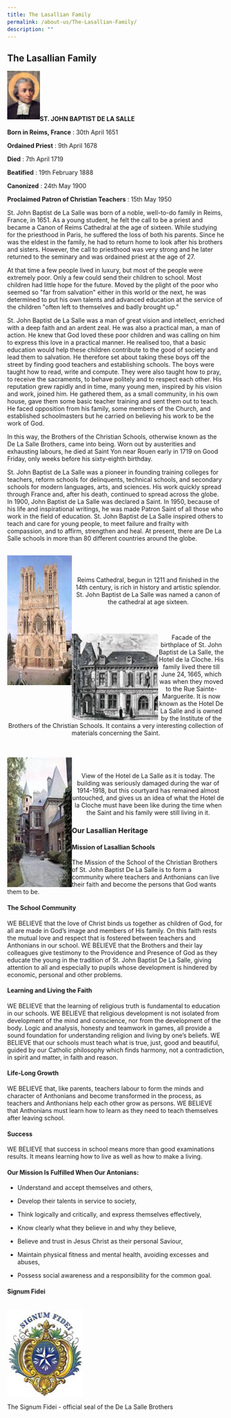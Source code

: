 ```yaml
---
title: The Lasallian Family
permalink: /about-us/The-Lasallian-Family/
description: ""
---
```

## The Lasallian Family

<img align="left" style="width:15%" src="/images/About%20Us/john%20baptist.jpg">

<br><br><br><br><br><br>
**ST. JOHN BAPTIST DE LA SALLE**

**Born in Reims, France**&nbsp;: 30th April 1651  
  
**Ordained Priest**&nbsp;: 9th April 1678  
  
**Died**&nbsp;: 7th April 1719  
  
**Beatified**&nbsp;: 19th February 1888  
  
**Canonized**&nbsp;: 24th May 1900  
  
**Proclaimed Patron of Christian Teachers**&nbsp;: 15th May 1950

St. John Baptist de La Salle was born of a noble, well-to-do family in Reims, France, in 1651. As a young student, he felt the call to be a priest and became a Canon of Reims Cathedral at the age of sixteen. While studying for the priesthood in Paris, he suffered the loss of both his parents. Since he was the eldest in the family, he had to return home to look after his brothers and sisters. However, the call to priesthood was very strong and he later returned to the seminary and was ordained priest at the age of 27.

At that time a few people lived in luxury, but most of the people were extremely poor. Only a few could send their children to school. Most children had little hope for the future. Moved by the plight of the poor who seemed so "far from salvation" either in this world or the next, he was determined to put his own talents and advanced education at the service of the children "often left to themselves and badly brought up."

St. John Baptist de La Salle was a man of great vision and intellect, enriched with a deep faith and an ardent zeal. He was also a practical man, a man of action. He knew that God loved these poor children and was calling on him to express this love in a practical manner. He realised too, that a basic education would help these children contribute to the good of society and lead them to salvation. He therefore set about taking these boys off the street by finding good teachers and establishing schools. The boys were taught how to read, write and compute. They were also taught how to pray, to receive the sacraments, to behave politely and to respect each other. His reputation grew rapidly and in time, many young men, inspired by his vision and work, joined him. He gathered them, as a small community, in his own house, gave them some basic teacher training and sent them out to teach. He faced opposition from his family, some members of the Church, and established schoolmasters but he carried on believing his work to be the work of God.

In this way, the Brothers of the Christian Schools, otherwise known as the De La Salle Brothers, came into being. Worn out by austerities and exhausting labours, he died at Saint Yon near Rouen early in 1719 on Good Friday, only weeks before his sixty-eighth birthday.

St. John Baptist de La Salle was a pioneer in founding training colleges for teachers, reform schools for delinquents, technical schools, and secondary schools for modern languages, arts, and sciences. His work quickly spread through France and, after his death, continued to spread across the globe. In 1900, John Baptist de La Salle was declared a Saint. In 1950, because of his life and inspirational writings, he was made Patron Saint of all those who work in the field of education. St. John Baptist de La Salle inspired others to teach and care for young people, to meet failure and frailty with compassion, and to affirm, strengthen and heal. At present, there are De La Salle schools in more than 80 different countries around the globe.
<br><br>

<img align="left" style="width:150px;height:300px;margin-left:px;" src="/images/About%20Us/reims%20cathedral.jpg"> <br><br><center>Reims Cathedral, begun in 1211 and finished in the 14th century, is rich in history and artistic splendor. St. John Baptist de La Salle was named a canon of the cathedral at age sixteen.</center>
<br><br><br>

<img align="left" style="width:200px;height:200px;margin-left:px;" src="/images/About%20Us/hotel%20de%20la%20cloche.jpg"><center>Facade of the birthplace of St. John Baptist de La Salle, the Hotel de la Cloche. His family lived there till June 24, 1665, which was when they moved to the Rue Sainte-Marguerite. It is now known as the Hotel De La Salle and is owned by the Institute of the Brothers of the Christian Schools. It contains a very interesting collection of materials concerning the Saint.</center>
<br><br>

<img align="left" style="width:150px;height:300px;margin-left:px;" src="/images/About%20Us/hotel%20de%20la%20salle.jpg"><center><br><br>View of the Hotel de La Salle as it is today. The building was seriously damaged during the war of 1914-1918, but this courtyard has remained almost untouched, and gives us an idea of what the Hotel de la Cloche must have been like during the time when the Saint and his family were still living in it.</center>

### Our Lasallian Heritage


#### Mission of Lasallian Schools

The Mission of the School of the Christian Brothers of St. John Baptist De La Salle is to form a community where teachers and Anthonians can live their faith and become the persons that God wants them to be.

#### The School Community

WE BELIEVE that the love of Christ binds us together as children of God, for all are made in God’s image and members of His family. On this faith rests the mutual love and respect that is fostered between teachers and Anthonians in our school. WE BELIEVE that the Brothers and their lay colleagues give testimony to the Providence and Presence of God as they educate the young in the tradition of St. John Baptist De La Salle, giving attention to all and especially to pupils whose development is hindered by economic, personal and other problems.

#### Learning and Living the Faith

WE BELIEVE that the learning of religious truth is fundamental to education in our schools. WE BELIEVE that religious development is not isolated from development of the mind and conscience, nor from the development of the body. Logic and analysis, honesty and teamwork in games, all provide a sound foundation for understanding religion and living by one’s beliefs. WE BELIEVE that our schools must teach what is true, just, good and beautiful, guided by our Catholic philosophy which finds harmony, not a contradiction, in spirit and matter, in faith and reason.


#### Life-Long Growth

WE BELIEVE that, like parents, teachers labour to form the minds and character of Anthonians and become transformed in the process, as teachers and Anthonians help each other grow as persons. WE BELIEVE that Anthonians must learn how to learn as they need to teach themselves after leaving school.

#### Success

WE BELIEVE that success in school means more than good examinations results. It means learning how to live as well as how to make a living.

#### Our Mission Is Fulfilled When Our Antonians:  

*   Understand and accept themselves and others,
    
*   Develop their talents in service to society,
    
*   Think logically and critically, and express themselves effectively,
    
*   Know clearly what they believe in and why they believe,
    
*   Believe and trust in Jesus Christ as their personal Saviour,
    
*   Maintain physical fitness and mental health, avoiding excesses and abuses,
    
*   Possess social awareness and a responsibility for the common goal.

#### Signum Fidei
<br>
<img align="center" style="width:35%" src="/images/About%20Us/signum%20fidei.jpg">

The Signum Fidei - official seal of the De La Salle Brothers